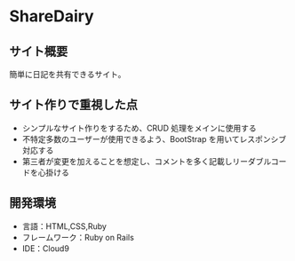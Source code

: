 # ShareDairy

## サイト概要

簡単に日記を共有できるサイト。

## サイト作りで重視した点

- シンプルなサイト作りをするため、CRUD 処理をメインに使用する
- 不特定多数のユーザーが使用できるよう、BootStrap を用いてレスポンシブ対応する
- 第三者が変更を加えることを想定し、コメントを多く記載しリーダブルコードを心掛ける

## 開発環境

- 言語：HTML,CSS,Ruby
- フレームワーク：Ruby on Rails
- IDE：Cloud9
